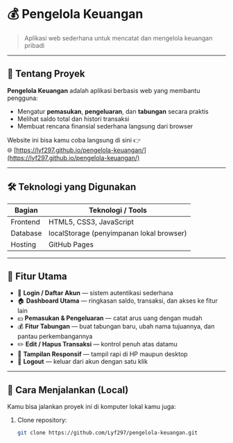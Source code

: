 # 💰 Pengelola Keuangan 

> Aplikasi web sederhana untuk mencatat dan mengelola keuangan pribadi   

---

## 🧾 Tentang Proyek

**Pengelola Keuangan** adalah aplikasi berbasis web yang membantu pengguna:
- Mengatur **pemasukan**, **pengeluaran**, dan **tabungan** secara praktis  
- Melihat saldo total dan histori transaksi  
- Membuat rencana finansial sederhana langsung dari browser  

Website ini bisa kamu coba langsung di sini 👉  
🌐 [https://lyf297.github.io/pengelola-keuangan/](https://lyf297.github.io/pengelola-keuangan/)

---

## 🛠️ Teknologi yang Digunakan

| Bagian | Teknologi / Tools |
|--------|--------------------|
| Frontend | HTML5, CSS3, JavaScript |
| Database | localStorage (penyimpanan lokal browser) |
| Hosting | GitHub Pages |

---

## 🎯 Fitur Utama

- 🔐 **Login / Daftar Akun** — sistem autentikasi sederhana  
- 🏠 **Dashboard Utama** — ringkasan saldo, transaksi, dan akses ke fitur lain  
- 💵 **Pemasukan & Pengeluaran** — catat arus uang dengan mudah  
- 💰 **Fitur Tabungan** — buat tabungan baru, ubah nama tujuannya, dan pantau perkembangannya  
- ✏️ **Edit / Hapus Transaksi** — kontrol penuh atas datamu  
- 📱 **Tampilan Responsif** — tampil rapi di HP maupun desktop  
- 🚪 **Logout** — keluar dari akun dengan satu klik  

---

## 🚀 Cara Menjalankan (Local)

Kamu bisa jalankan proyek ini di komputer lokal kamu juga:

1. Clone repository:
   ```bash
   git clone https://github.com/Lyf297/pengelola-keuangan.git
